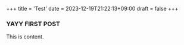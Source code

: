 +++
title = 'Test'
date = 2023-12-19T21:22:13+09:00
draft = false
+++



### YAYY FIRST POST

This is content.
